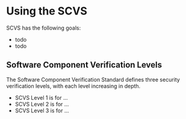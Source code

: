 # Using the SCVS

SCVS has the following goals:

* todo
* todo

## Software Component Verification Levels

The Software Component Verification Standard defines three security verification levels, with each level increasing in depth.

* SCVS Level 1 is for ...
* SCVS Level 2 is for ...
* SCVS Level 3 is for ...
